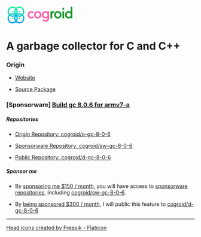 [![cogroid.com](https://github.com/cogroid/resources/raw/main/images/banner/cogroid-48.png)](https://cogroid.com)

# A garbage collector for C and C++

### Origin

* [Website](https://www.hboehm.info/gc/)

* [Source Package](https://www.hboehm.info/gc/gc_source/gc-8.0.6.tar.gz)

### [Sponsorware] [Build gc 8.0.6 for armv7-a](https://github.com/cogroid/sponsorware/tree/main/00001)

##### Repositories

* [Origin Repository: cogroid/o-gc-8-0-6](https://github.com/cogroid/o-gc-8-0-6)

* [Sponsorware Repository: cogroid/sw-gc-8-0-6](https://github.com/cogroid/sw-gc-8-0-6)

* [Public Repository: cogroid/d-gc-8-0-6](https://github.com/cogroid/d-gc-8-0-6)

##### Sponsor me

* By [sponsoring me $150 / month](https://github.com/sponsors/cogroid), you will have access to [sponsorware repositories](https://github.com/cogroid/l-sponsorware), including [cogroid/sw-gc-8-0-6](https://github.com/cogroid/sw-gc-8-0-6).

* By [being sponsored $300 / month](https://github.com/sponsors/cogroid), I will public this feature to [cogroid/d-gc-8-0-6](https://github.com/cogroid/d-gc-8-0-6)

---
[Head icons created by Freepik - Flaticon](https://www.flaticon.com/free-icons/head)
